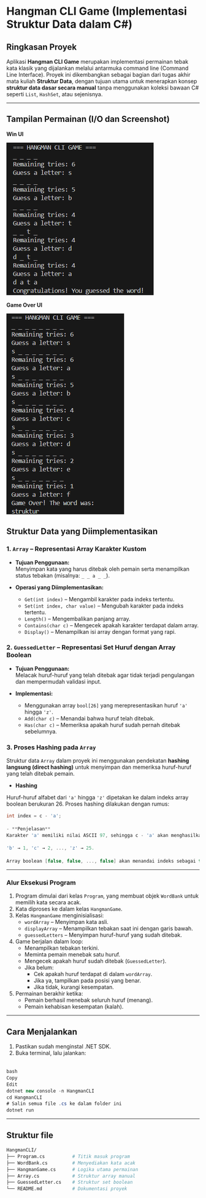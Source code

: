 #  Hangman CLI Game (Implementasi Struktur Data  dalam C#)

## Ringkasan Proyek

Aplikasi **Hangman CLI Game** merupakan implementasi permainan tebak kata klasik yang dijalankan melalui antarmuka command line (Command Line Interface). Proyek ini dikembangkan sebagai bagian dari tugas akhir mata kuliah **Struktur Data**, dengan tujuan utama untuk menerapkan konsep **struktur data dasar secara manual** tanpa menggunakan koleksi bawaan C# seperti `List`, `HashSet`, atau sejenisnya.

---

## Tampilan Permainan (I/O dan Screenshot)

**Win UI**

![win UI](ScreenshotWIN.png)

**Game Over UI**

![Game Over UI](ScreenshotGameOver.png)


##  Struktur Data yang Diimplementasikan

### 1. `Array` – Representasi Array Karakter Kustom

- **Tujuan Penggunaan:**  
  Menyimpan kata yang harus ditebak oleh pemain serta menampilkan status tebakan (misalnya: `_ _ a _ _`).
  
- **Operasi yang Diimplementasikan:**
  - `Get(int index)` – Mengambil karakter pada indeks tertentu.
  - `Set(int index, char value)` – Mengubah karakter pada indeks tertentu.
  - `Length()` – Mengembalikan panjang array.
  - `Contains(char c)` – Mengecek apakah karakter terdapat dalam array.
  - `Display()` – Menampilkan isi array dengan format yang rapi.

### 2. `GuessedLetter` – Representasi Set Huruf dengan Array Boolean

- **Tujuan Penggunaan:**  
  Melacak huruf-huruf yang telah ditebak agar tidak terjadi pengulangan dan mempermudah validasi input.
  
- **Implementasi:**
  - Menggunakan array `bool[26]` yang merepresentasikan huruf `'a'` hingga `'z'`.
  - `Add(char c)` – Menandai bahwa huruf telah ditebak.
  - `Has(char c)` – Memeriksa apakah huruf sudah pernah ditebak sebelumnya.

### 3. Proses Hashing pada `Array`

Struktur data `Array` dalam proyek ini menggunakan pendekatan **hashing langsung (direct hashing)** untuk menyimpan dan memeriksa huruf-huruf yang telah ditebak pemain.

- **Hashing**

Huruf-huruf alfabet dari `'a'` hingga `'z'` dipetakan ke dalam indeks array boolean berukuran 26. Proses hashing dilakukan dengan rumus:

```csharp
int index = c - 'a';

- **Penjelasan**
Karakter 'a' memiliki nilai ASCII 97, sehingga c - 'a' akan menghasilkan 0.

'b' → 1, 'c' → 2, ..., 'z' → 25.

Array boolean [false, false, ..., false] akan menandai indeks sebagai true ketika huruf tersebut sudah ditebak.
```

---

### Alur Eksekusi Program

1. Program dimulai dari kelas `Program`, yang membuat objek `WordBank` untuk memilih kata secara acak.
2. Kata diproses ke dalam kelas `HangmanGame`.
3. Kelas `HangmanGame` menginisialisasi:
   - `wordArray` – Menyimpan kata asli.
   - `displayArray` – Menampilkan tebakan saat ini dengan garis bawah.
   - `guessedLetters` – Menyimpan huruf-huruf yang sudah ditebak.
4. Game berjalan dalam loop:
   - Menampilkan tebakan terkini.
   - Meminta pemain menebak satu huruf.
   - Mengecek apakah huruf sudah ditebak (`GuessedLetter`).
   - Jika belum:
     - Cek apakah huruf terdapat di dalam `wordArray`.
     - Jika ya, tampilkan pada posisi yang benar.
     - Jika tidak, kurangi kesempatan.
5. Permainan berakhir ketika:
   - Pemain berhasil menebak seluruh huruf (menang).
   - Pemain kehabisan kesempatan (kalah).

---
## Cara Menjalankan

1. Pastikan sudah menginstal .NET SDK.
2. Buka terminal, lalu jalankan:

```csharp

bash
Copy
Edit
dotnet new console -n HangmanCLI
cd HangmanCLI
# Salin semua file .cs ke dalam folder ini
dotnet run
```
---

## Struktur file

```bash
HangmanCLI/
├── Program.cs          # Titik masuk program
├── WordBank.cs         # Menyediakan kata acak
├── HangmanGame.cs      # Logika utama permainan
├── Array.cs            # Struktur array manual
├── GuessedLetter.cs    # Struktur set boolean
└── README.md           # Dokumentasi proyek
